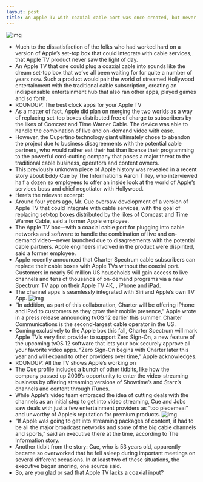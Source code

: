 ```yaml
---
layout: post
title: An Apple TV with coaxial cable port was once created, but never released
---
```

![img](http://media.idownloadblog.com/wp-content/uploads/2018/07/Apple-TV-4K-Siri-button.jpg)
* Much to the dissatisfaction of the folks who had worked hard on a version of Apple’s set-top box that could integrate with cable services, that Apple TV product never saw the light of day.
* An Apple TV that one could plug a coaxial cable into sounds like the dream set-top box that we’ve all been waiting for for quite a number of years now. Such a product would pair the world of streamed Hollywood entertainment with the traditional cable subscription, creating an indispensable entertainment hub that also ran other apps, played games and so forth.
* ROUNDUP: The best clock apps for your Apple TV
* As a matter of fact, Apple did plan on merging the two worlds as a way of replacing set-top boxes distributed free of charge to subscribers by the likes of Comcast and Time Warner Cable. The device was able to handle the combination of live and on-demand video with ease.
* However, the Cupertino technology giant ultimately chose to abandon the project due to business disagreements with the potential cable partners, who would rather eat their hat than license their programming to the powerful cord-cutting company that poses a major threat to the traditional cable business, operators and content owners.
* This previously unknown piece of Apple history was revealed in a recent story about Eddy Cue by The Information’s Aaron Tilley, who interviewed half a dozen ex employees to offer an inside look at the world of Apple’s services boss and chief negotiator with Hollywood.
* Here’s the relevant excerpt:
* Around four years ago, Mr. Cue oversaw development of a version of Apple TV that could integrate with cable services, with the goal of replacing set-top boxes distributed by the likes of Comcast and Time Warner Cable, said a former Apple employee.
* The Apple TV box—with a coaxial cable port for plugging into cable networks and software to handle the combination of live and on-demand video—never launched due to disagreements with the potential cable partners. Apple engineers involved in the product were dispirited, said a former employee.
* Apple recently announced that Charter Spectrum cable subscribers can replace their cable boxes with Apple TVs without the coaxial port.  Customers in nearly 50 million US households will gain access to live channels and tens of thousands of on-demand programs via a new Spectrum TV app on their Apple TV 4K, , iPhone and iPad.
* The channel apps is seamlessly integrated with Siri and Apple’s own TV App.
![img](http://media.idownloadblog.com/wp-content/uploads/2018/06/Apple-TV-app-teaser-iPHone-iPAd-landscape.jpg)
* “In addition, as part of this collaboration, Charter will be offering iPhone and iPad to customers as they grow their mobile presence,” Apple wrote in a press release announcing tvOS 12 earlier this summer. Charter Communications is the second-largest cable operator in the US.
* Coming exclusively to the Apple box this fall, Charter Spectrum will mark Apple TV’s very first provider to support Zero Sign-On, a new feature of the upcoming tvOS 12 software that lets your box securely approve all your favorite video apps. “Zero Sign-On begins with Charter later this year and will expand to other providers over time,” Apple acknowledges.
* ROUNDUP: All the TV shows Apple’s working on
* The Cue profile includes a bunch of other tidbits, like how the company passed up 2009’s opportunity to enter the video-streaming business by offering streaming versions of Showtime’s and Starz’s channels and content through iTunes.
* While Apple’s video team embraced the idea of cutting deals with the channels as an initial step to get into video streaming, Cue and Jobs saw deals with just a few entertainment providers as “too piecemeal” and unworthy of Apple’s reputation for premium products.
![img](http://media.idownloadblog.com/wp-content/uploads/2018/06/Apple-TV-4K-teaser-005.jpg)
* “If Apple was going to get into streaming packages of content, it had to be all the major broadcast networks and some of the big cable channels and sports,” said an executive there at the time, according to The Information story.
* Another tidbit from the story: Cue, who is 53 years old, apparently became so overworked that he fell asleep during important meetings on several different occasions. In at least two of these situations, the executive began snoring, one source said.
* So, are you glad or sad that Apple TV lacks a coaxial input?

